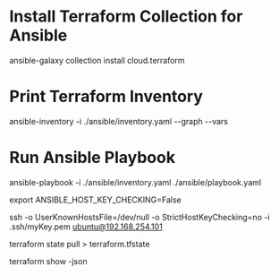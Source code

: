 # Install Terraform Collection for Ansible
ansible-galaxy collection install cloud.terraform

# Print Terraform Inventory
ansible-inventory -i ./ansible/inventory.yaml --graph --vars

# Run Ansible Playbook
ansible-playbook -i ./ansible/inventory.yaml ./ansible/playbook.yaml

export ANSIBLE_HOST_KEY_CHECKING=False

ssh -o UserKnownHostsFile=/dev/null -o StrictHostKeyChecking=no -i .ssh/myKey.pem ubuntu@192.168.254.101

terraform state pull > terraform.tfstate

terraform show -json
